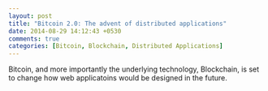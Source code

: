 ```yaml
---
layout: post
title: "Bitcoin 2.0: The advent of distributed applications"
date: 2014-08-29 14:12:43 +0530
comments: true
categories: [Bitcoin, Blockchain, Distributed Applications] 
---
```

Bitcoin, and more importantly the underlying technology, Blockchain, is set to change how web applicatoins would be designed in the future.
